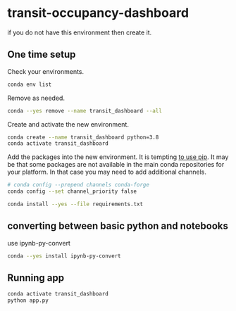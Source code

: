 # transit-occupancy-dashboard

if you do not have this environment then create it.

## One time setup

Check your environments.
```bash
conda env list
```
Remove as needed.
```bash
conda --yes remove --name transit_dashboard --all
```
Create and activate the new environment.
```bash
conda create --name transit_dashboard python=3.8
conda activate transit_dashboard
```

Add the packages into the new environment.
It is tempting [to use pip](
https://docs.conda.io/projects/conda/en/latest/user-guide/tasks/manage-environments.html#using-pip-in-an-environment).
It may be that some packages are not available in the main conda repositories for your platform.
In that case you may need to add additional channels.
```bash
# conda config --prepend channels conda-forge
conda config --set channel_priority false

conda install --yes --file requirements.txt
```

## converting between basic python and notebooks

use ipynb-py-convert
```bash
conda --yes install ipynb-py-convert
```

## Running app

```bash
conda activate transit_dashboard
python app.py
```



